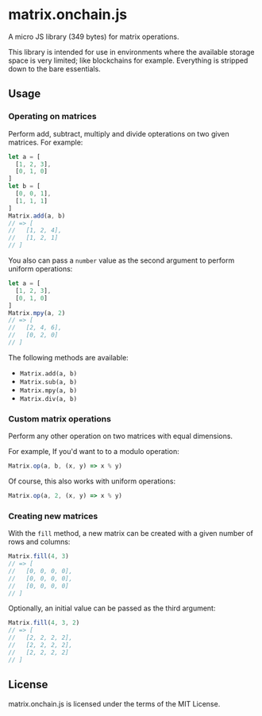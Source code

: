 # matrix.onchain.js
A micro JS library (349 bytes) for matrix operations.

This library is intended for use in environments where the available storage
space is very limited; like blockchains for example. Everything is stripped down
to the bare essentials. 

## Usage

### Operating on matrices
Perform add, subtract, multiply and divide opterations on two given matrices.
For example:

```js
let a = [
  [1, 2, 3],
  [0, 1, 0]
]
let b = [
  [0, 0, 1],
  [1, 1, 1]
]
Matrix.add(a, b)
// => [
//   [1, 2, 4],
//   [1, 2, 1]
// ]
```

You also can pass a `number` value as the second argument to perform uniform
operations:

```js
let a = [
  [1, 2, 3],
  [0, 1, 0]
]
Matrix.mpy(a, 2)
// => [
//   [2, 4, 6],
//   [0, 2, 0]
// ]
```

The following methods are available:
- `Matrix.add(a, b)`
- `Matrix.sub(a, b)`
- `Matrix.mpy(a, b)`
- `Matrix.div(a, b)`

### Custom matrix operations
Perform any other operation on two matrices with equal dimensions.

For example, If you'd want to to a modulo operation:

```js
Matrix.op(a, b, (x, y) => x % y)
```

Of course, this also works with uniform operations:

```js
Matrix.op(a, 2, (x, y) => x % y)
```

### Creating new matrices
With the `fill` method, a new matrix can be created with a given number of rows
and columns:

```js
Matrix.fill(4, 3)
// => [
//   [0, 0, 0, 0],
//   [0, 0, 0, 0],
//   [0, 0, 0, 0]
// ]
```

Optionally, an initial value can be passed as the third argument:

```js
Matrix.fill(4, 3, 2)
// => [
//   [2, 2, 2, 2],
//   [2, 2, 2, 2],
//   [2, 2, 2, 2]
// ]
```

## License
matrix.onchain.js is licensed under the terms of the MIT License.
